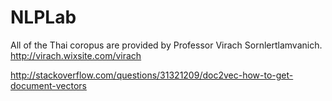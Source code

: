 # NLPLab

All of the Thai coropus are provided by Professor Virach Sornlertlamvanich.
http://virach.wixsite.com/virach


http://stackoverflow.com/questions/31321209/doc2vec-how-to-get-document-vectors
